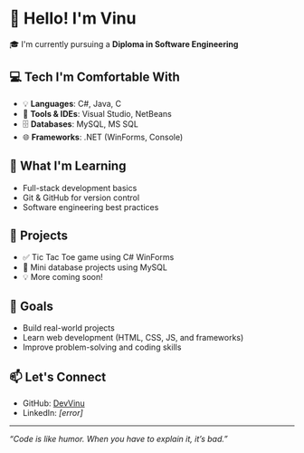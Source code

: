 # 👋 Hello! I'm Vinu

🎓 I'm currently pursuing a **Diploma in Software Engineering**

## 💻 Tech I'm Comfortable With

- 💡 **Languages**: C#, Java, C
- 🧰 **Tools & IDEs**: Visual Studio, NetBeans
- 🗄️ **Databases**: MySQL, MS SQL
- 🌐 **Frameworks**: .NET (WinForms, Console)

## 🚀 What I'm Learning

- Full-stack development basics
- Git & GitHub for version control
- Software engineering best practices

## 🔨 Projects

- ✅ Tic Tac Toe game using C# WinForms
- 🔄 Mini database projects using MySQL
- 💡 More coming soon!

## 🌱 Goals

- Build real-world projects
- Learn web development (HTML, CSS, JS, and frameworks)
- Improve problem-solving and coding skills

## 📫 Let's Connect

- GitHub: [DevVinu](https://github.com/DevVinu)
- LinkedIn: _[error]_

---

_“Code is like humor. When you have to explain it, it’s bad.”_
